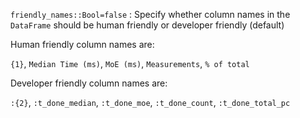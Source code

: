`friendly_names::Bool=false`
:    Specify whether column names in the `DataFrame` should be human friendly or developer friendly (default)

Human friendly column names are:

`{1}`, `Median Time (ms)`, `MoE (ms)`, `Measurements`, `% of total`

Developer friendly column names are:

`:{2}`, `:t_done_median`, `:t_done_moe`, `:t_done_count`, `:t_done_total_pc`


